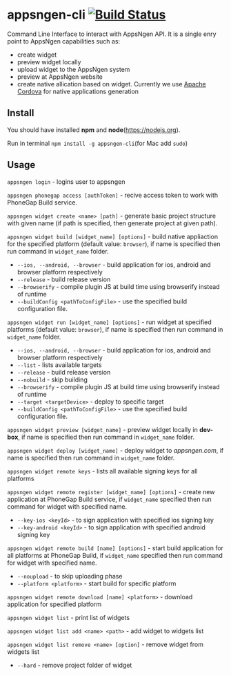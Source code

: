 # appsngen-cli [![Build Status](https://travis-ci.org/appsngen/appsngen-cli.svg?branch=master)](https://travis-ci.org/appsngen/appsngen-cli)
Command Line Interface to interact with AppsNgen API. It is a single enry point to AppsNgen capabilities such as:
* create widget
* preview widget locally
* upload widget to the AppsNgen system
* preview at AppsNgen website
* create native allication based on widget. Currently we use [Apache Cordova](https://cordova.apache.org/) for native applications generation

## Install

You should have installed **npm** and **node**(https://nodejs.org).

Run in terminal `npm install -g appsngen-cli`(for Mac add `sudo`)

## Usage

`appsngen login` - logins user to appsngen

`appsngen phonegap access [authToken]` - recive access token to work with PhoneGap Build service.

`appsngen widget create <name> [path]` - generate basic project structure with given name (if path is specified, then generate project at given path).

`appsngen widget build [widget_name] [options]` - build native appliaction for the specified platform (default value: `browser`), if name is specified then run command in `widget_name` folder. 
 * `--ios, --android, --browser` - build application for ios, android and browser platform respectively
 * `--release` - build release version
 * `--browserify` - compile plugin JS at build time using browserify instead of runtime
 * `--buildConfig <pathToConfigFile>` - use the specified build configuration file.
  
`appsngen widget run [widget_name] [options]` - run widget at specified platforms (default value: `browser`), if name is specified then run command in `widget_name` folder. 
 * `--ios, --android, --browser` - build application for ios, android and browser platform respectively
 * `--list` - lists available targets
 * `--release` - build release version
 * `--nobuild` - skip building
 * `--browserify` - compile plugin JS at build time using browserify instead of runtime
 * `--target <targetDevice>` - deploy to specific target
 * `--buildConfig <pathToConfigFile>` - use the specified build configuration file.

`appsngen widget preview [widget_name]` - preview widget locally in **dev-box**, if name is specified then run command in `widget_name` folder. 

`appsngen widget deploy [widget_name]` - deploy widget to *appsngen.com*, if name is specified then run command in `widget_name` folder. 

`appsngen widget remote keys` - lists all available signing keys for all platforms

`appsngen widget remote register [widget_name] [options]` - create new application at PhoneGap Build service, if `widget_name` specified then run command for widget with specified name.
* `--key-ios <keyId>` - to sign application with specified ios signing key
* `--key-android <keyId>` - to sign application with specified android signing key
 
`appsngen widget remote build [name] [options]` - start build application for all platforms at PhoneGap Build, if `widget_name` specified then run command for widget with specified name.
* `--noupload` - to skip uploading phase
* `--platform <platform>` - start build for specific platform

`appsngen widget remote download [name] <platform>` - download application for specified platform

`appsngen widget list` - print list of widgets

`appsngen widget list add <name> <path>` - add widget to widgets list

`appsngen widget list remove <name> [option]` - remove widget from widgets list
  * `--hard` - remove project folder of widget
